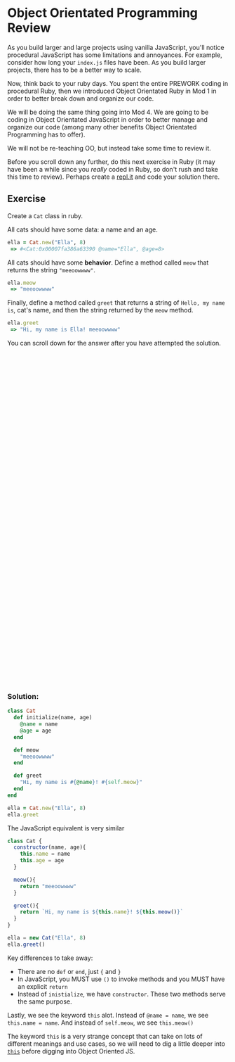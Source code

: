# Object Orientated Programming Review

As you build larger and large projects using vanilla JavaScript, you'll notice procedural JavaScript has some limitations and annoyances. For example, consider how long your `index.js` files have been. As you build larger projects, there has to be a better way to scale.

Now, think back to your ruby days. You spent the entire PREWORK coding in procedural Ruby, then we introduced Object Orientated Ruby in Mod 1 in order to better break down and organize our code. 

We will be doing the same thing going into Mod 4. We are going to be coding in Object Orientated JavaScript in order to better manage and organize our code (among many other benefits Object Orientated Programming has to offer).

We will not be re-teaching OO, but instead take some time to review it. 

Before you scroll down any further, do this next exercise in Ruby (it may have been a while since you _really_ coded in Ruby, so don't rush and take this time to review). Perhaps create a [repl.it](https://repl.it/languages/ruby) and code your solution there.

## Exercise 

Create a `Cat` class in ruby. 

All cats should have some data: a name and an age. 

```ruby
ella = Cat.new("Ella", 8)
 => #<Cat:0x00007fa386a63390 @name="Ella", @age=8> 
```

All cats should have some **behavior**. Define a method called `meow` that returns the string `"meeoowwww"`.
```ruby
ella.meow
 => "meeoowwww" 
```

Finally, define a method called `greet` that returns a string of `Hello, my name is`, cat's name, and then the string returned by the `meow` method.
```ruby
ella.greet
 => "Hi, my name is Ella! meeoowwww" 
```

You can scroll down for the answer after you have attempted the solution.


<br />
<br />
<br />
<br />
<br />
<br />
<br />
<br />
<br />
<br />
<br />
<br />
<br />
<br />
<br />
<br />
<br />
<br />
<br />
<br />
<br />
<br />
<br />
<br />
<br />
<br />
<br />
<br />
<br />
<br />
<br />
<br />
<br />
<br />
<br />
<br />
<br />
<br />
<br />
<br />
<br />
<br />
<br />
<br />


### Solution: 

```ruby
class Cat
  def initialize(name, age)
    @name = name 
    @age = age 
  end 

  def meow
    "meeoowwww"
  end 

  def greet
    "Hi, my name is #{@name}! #{self.meow}"
  end 
end 

ella = Cat.new("Ella", 8)
ella.greet
```

The JavaScript equivalent is very similar

```js
class Cat {
  constructor(name, age){
    this.name = name 
    this.age = age 
  }

  meow(){
    return "meeoowwww"
  }

  greet(){
    return `Hi, my name is ${this.name}! ${this.meow()}`
  }
}

ella = new Cat("Ella", 8)
ella.greet()
```

Key differences to take away:
* There are no `def` or `end`, just `{` and `}`
* In JavaScript, you MUST use `()` to invoke methods and you MUST have an explicit `return`
* Instead of `inistialize`, we have `constructor`. These two methods serve the same purpose. 

Lastly, we see the keyword `this` alot. Instead of `@name = name`, we see `this.name = name`. And instead of `self.meow`, we see `this.meow()`

The keyword `this` is a very strange concept that can take on lots of different meanings and use cases, so we will need to dig a little deeper into [`this`](https://github.com/thuyanduong-flatiron/this) before digging into Object Oriented JS.

